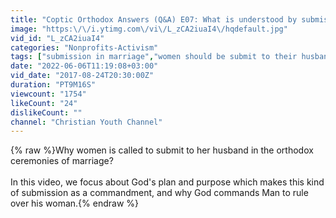```yaml
---
title: "Coptic Orthodox Answers (Q&A) E07: What is understood by submission in marriage? Part1"
image: "https:\/\/i.ytimg.com\/vi\/L_zCA2iuaI4\/hqdefault.jpg"
vid_id: "L_zCA2iuaI4"
categories: "Nonprofits-Activism"
tags: ["submission in marriage","women should be submit to their husbands","women in marriage"]
date: "2022-06-06T11:19:08+03:00"
vid_date: "2017-08-24T20:30:00Z"
duration: "PT9M16S"
viewcount: "1754"
likeCount: "24"
dislikeCount: ""
channel: "Christian Youth Channel"
---
```

{% raw %}Why women is called to submit to her husband in the orthodox ceremonies of marriage? <br /><br />In this video, we focus about God's plan and purpose which makes this kind of submission as a commandment, and why God commands Man to rule over his woman.{% endraw %}
